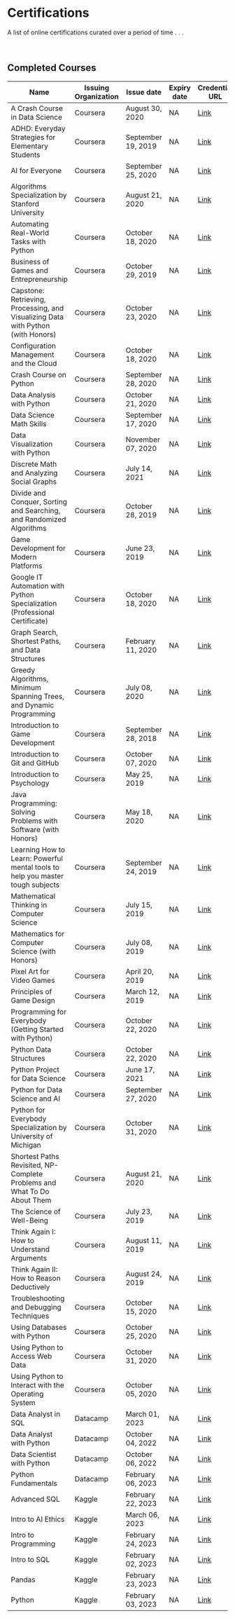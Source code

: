 # Certifications

A list of online certifications curated over a period of time . . .

<br/>

## Completed Courses

| Name                                                                             | Issuing Organization | Issue date         | Expiry date | Credential URL                                                                                              | 
| -------------------------------------------------------------------------------- | -------------------- | ------------------ | ----------- | ----------------------------------------------------------------------------------------------------------- | 
| A Crash Course in Data Science                                                   | Coursera             | August 30, 2020    | NA          | [Link](https://www.coursera.org/account/accomplishments/certificate/S7UGT8KG3H93)                           | 
| ADHD: Everyday Strategies for Elementary Students                                | Coursera             | September 19, 2019 | NA          | [Link](https://www.coursera.org/account/accomplishments/certificate/Q745XTXEE5AQ)                           | 
| AI for Everyone                                                                  | Coursera             | September 25, 2020 | NA          | [Link](https://www.coursera.org/account/accomplishments/certificate/UGXM4M945Y4M)                           | 
| Algorithms Specialization by Stanford University                                 | Coursera             | August 21, 2020    | NA          | [Link](https://www.coursera.org/account/accomplishments/specialization/certificate/3FMAYJ2SY5E2)            | 
| Automating Real-World Tasks with Python                                          | Coursera             | October 18, 2020   | NA          | [Link](https://www.coursera.org/account/accomplishments/certificate/ZEP3EKQ4QVC6)                           | 
| Business of Games and Entrepreneurship                                           | Coursera             | October 29, 2019   | NA          | [Link](https://www.coursera.org/account/accomplishments/certificate/CGJEM3N8EJFD)                           | 
| Capstone: Retrieving, Processing, and Visualizing Data with Python (with Honors) | Coursera             | October 23, 2020   | NA          | [Link](https://www.coursera.org/account/accomplishments/certificate/KF3DZ9HJ8TZ8)                           | 
| Configuration Management and the Cloud                                           | Coursera             | October 18, 2020   | NA          | [Link](https://www.coursera.org/account/accomplishments/certificate/A3VJZ3BXCFLL)                           | 
| Crash Course on Python                                                           | Coursera             | September 28, 2020 | NA          | [Link](https://www.coursera.org/account/accomplishments/certificate/S79RVS9YENL2)                           | 
| Data Analysis with Python                                                        | Coursera             | October 21, 2020   | NA          | [Link](https://www.coursera.org/account/accomplishments/certificate/A6GAPGYA5KKT)                           | 
| Data Science Math Skills                                                         | Coursera             | September 17, 2020 | NA          | [Link](https://www.coursera.org/account/accomplishments/certificate/BXBVDU3XMMG8)                           | 
| Data Visualization with Python                                                   | Coursera             | November 07, 2020  | NA          | [Link](https://www.coursera.org/account/accomplishments/certificate/ZFP5LSBE3E74)                           | 
| Discrete Math and Analyzing Social Graphs                                        | Coursera             | July 14, 2021      | NA          | [Link](https://www.coursera.org/account/accomplishments/certificate/HV9H855KJ4NM)                           | 
| Divide and Conquer, Sorting and Searching, and Randomized Algorithms             | Coursera             | October 28, 2019   | NA          | [Link](https://www.coursera.org/account/accomplishments/certificate/972T7LYJN87G)                           | 
| Game Development for Modern Platforms                                            | Coursera             | June 23, 2019      | NA          | [Link](https://www.coursera.org/account/accomplishments/certificate/XNADJFKJVTHS)                           | 
| Google IT Automation with Python Specialization (Professional Certificate)       | Coursera             | October 18, 2020   | NA          | [Link](https://www.coursera.org/account/accomplishments/specialization/certificate/D97P882V2XGR)            | 
| Graph Search, Shortest Paths, and Data Structures                                | Coursera             | February 11, 2020  | NA          | [Link](https://www.coursera.org/account/accomplishments/certificate/WU8ULWETLMA4)                           | 
| Greedy Algorithms, Minimum Spanning Trees, and Dynamic Programming               | Coursera             | July 08, 2020      | NA          | [Link](https://www.coursera.org/account/accomplishments/certificate/AMXKK9EN68KE)                           | 
| Introduction to Game Development                                                 | Coursera             | September 28, 2018 | NA          | [Link](https://www.coursera.org/account/accomplishments/certificate/ZEFZ6UWY8SVS)                           | 
| Introduction to Git and GitHub                                                   | Coursera             | October 07, 2020   | NA          | [Link](https://www.coursera.org/account/accomplishments/certificate/27JZTFR2RTEB)                           | 
| Introduction to Psychology                                                       | Coursera             | May 25, 2019       | NA          | [Link](https://www.coursera.org/account/accomplishments/certificate/4QYG4M5YC8LF)                           | 
| Java Programming: Solving Problems with Software (with Honors)                   | Coursera             | May 18, 2020       | NA          | [Link](https://www.coursera.org/account/accomplishments/certificate/43H423Z2H2JT)                           | 
| Learning How to Learn: Powerful mental tools to help you master tough subjects   | Coursera             | September 24, 2019 | NA          | [Link](https://www.coursera.org/account/accomplishments/certificate/C6GYZFERBGJK)                           | 
| Mathematical Thinking in Computer Science                                        | Coursera             | July 15, 2019      | NA          | [Link](https://www.coursera.org/account/accomplishments/certificate/U4F76XBHJVE5)                           | 
| Mathematics for Computer Science (with Honors)                                   | Coursera             | July 08, 2019      | NA          | [Link](https://www.coursera.org/account/accomplishments/certificate/TWE249ULDPXU)                           | 
| Pixel Art for Video Games                                                        | Coursera             | April 20, 2019     | NA          | [Link](https://www.coursera.org/account/accomplishments/certificate/QYKZ4TSWLZ2H)                           | 
| Principles of Game Design                                                        | Coursera             | March 12, 2019     | NA          | [Link](https://www.coursera.org/account/accomplishments/certificate/RRCBQHPWMP4G)                           | 
| Programming for Everybody (Getting Started with Python)                          | Coursera             | October 22, 2020   | NA          | [Link](https://www.coursera.org/account/accomplishments/certificate/DXQD5JW8X6KY)                           | 
| Python Data Structures                                                           | Coursera             | October 22, 2020   | NA          | [Link](https://www.coursera.org/account/accomplishments/certificate/WV2KBV2D23P3)                           | 
| Python Project for Data Science                                                  | Coursera             | June 17, 2021      | NA          | [Link](https://www.coursera.org/account/accomplishments/certificate/6LXDP2Y8PA94)                           | 
| Python for Data Science and AI                                                   | Coursera             | September 27, 2020 | NA          | [Link](https://www.coursera.org/account/accomplishments/certificate/VUMK6RWTLW9H)                           | 
| Python for Everybody Specialization by University of Michigan                    | Coursera             | October 31, 2020   | NA          | [Link](https://www.coursera.org/account/accomplishments/specialization/certificate/QHPLE344WD28)            | 
| Shortest Paths Revisited, NP-Complete Problems and What To Do About Them         | Coursera             | August 21, 2020    | NA          | [Link](https://www.coursera.org/account/accomplishments/certificate/QL47PMG9E7RQ)                           | 
| The Science of Well-Being                                                        | Coursera             | July 23, 2019      | NA          | [Link](https://www.coursera.org/account/accomplishments/certificate/YFGHD4DAQF7Z)                           | 
| Think Again I: How to Understand Arguments                                       | Coursera             | August 11, 2019    | NA          | [Link](https://www.coursera.org/account/accomplishments/certificate/DKGQTNM2ALFB)                           | 
| Think Again II: How to Reason Deductively                                        | Coursera             | August 24, 2019    | NA          | [Link](https://www.coursera.org/account/accomplishments/certificate/JR5UBU8AQPMN)                           | 
| Troubleshooting and Debugging Techniques                                         | Coursera             | October 15, 2020   | NA          | [Link](https://www.coursera.org/account/accomplishments/certificate/MVZVAK85H87M)                           | 
| Using Databases with Python                                                      | Coursera             | October 25, 2020   | NA          | [Link](https://www.coursera.org/account/accomplishments/certificate/F37X6KGFPQUW)                           | 
| Using Python to Access Web Data                                                  | Coursera             | October 31, 2020   | NA          | [Link](https://www.coursera.org/account/accomplishments/certificate/4NYSPEFZZAT4)                           | 
| Using Python to Interact with the Operating System                               | Coursera             | October 05, 2020   | NA          | [Link](https://www.coursera.org/account/accomplishments/certificate/BPQ8N2YQ4RZU)                           | 
| Data Analyst in SQL                                                              | Datacamp             | March 01, 2023     | NA          | [Link](https://www.datacamp.com/statement-of-accomplishment/track/d79ffddff00ce02c3c8515a68714524deeacd9db) | 
| Data Analyst with Python                                                         | Datacamp             | October 04, 2022   | NA          | [Link](https://www.datacamp.com/statement-of-accomplishment/track/ddbab617ccaec362bf8e3d5866d488d34018cb73) | 
| Data Scientist with Python                                                       | Datacamp             | October 06, 2022   | NA          | [Link](https://www.datacamp.com/statement-of-accomplishment/track/b35837ca03143c964137a5ec914ee9676ffabe82) | 
| Python Fundamentals                                                              | Datacamp             | February 06, 2023  | NA          | [Link](https://www.datacamp.com/statement-of-accomplishment/track/c01f406752333750182c8ef4a47af2cff13329e3) | 
| Advanced SQL                                                                     | Kaggle               | February 22, 2023  | NA          | [Link](https://www.kaggle.com/learn/certification/crypticsy/advanced-sql)                                   | 
| Intro to AI Ethics                                                               | Kaggle               | March 06, 2023     | NA          | [Link](https://www.kaggle.com/learn/certification/crypticsy/intro-to-ai-ethics)                             | 
| Intro to Programming                                                             | Kaggle               | February 24, 2023  | NA          | [Link](https://www.kaggle.com/learn/certification/crypticsy/intro-to-programming)                           | 
| Intro to SQL                                                                     | Kaggle               | February 02, 2023  | NA          | [Link](https://www.kaggle.com/learn/certification/crypticsy/intro-to-sql)                                   | 
| Pandas                                                                           | Kaggle               | February 23, 2023  | NA          | [Link](https://www.kaggle.com/learn/certification/crypticsy/pandas)                                         | 
| Python                                                                           | Kaggle               | February 03, 2023  | NA          | [Link](https://www.kaggle.com/learn/certification/crypticsy/python)                                         | 

<base target='_blank'>